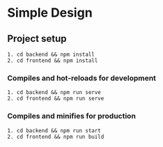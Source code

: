 # Simple Design

## Project setup
```
1. cd backend && npm install
2. cd frontend && npm install
```

### Compiles and hot-reloads for development
```
1. cd backend && npm run serve
2. cd frontend && npm run serve
```

### Compiles and minifies for production
```
1. cd backend && npm run start
2. cd frontend && npm run build
```